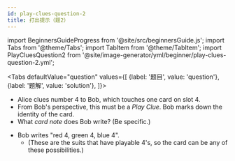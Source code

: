 ```yaml
---
id: play-clues-question-2
title: 打出提示（题2）
---
```


import BeginnersGuideProgress from '@site/src/beginnersGuide.js';
import Tabs from '@theme/Tabs';
import TabItem from '@theme/TabItem';
import PlayCluesQuestion2 from '@site/image-generator/yml/beginner/play-clues-question-2.yml';

<BeginnersGuideProgress id="play-clues-question-2" />

<!-- lint disable no-undefined-references -->

<Tabs
  defaultValue="question"
  values={[
    {label: '题目', value: 'question'},
    {label: '题解', value: 'solution'},
  ]}>
<TabItem value="question">

- Alice clues number 4 to Bob, which touches one card on slot 4.
- From Bob's perspective, this must be a *Play Clue*. Bob marks down the identity of the card.
- What *card note* does Bob write? (Be specific.)

</TabItem>
<TabItem value="solution">

- Bob writes "red 4, green 4, blue 4".
  - (These are the suits that have playable 4's, so the card can be any of these possibilities.)

</TabItem>
</Tabs>

<PlayCluesQuestion2 />
